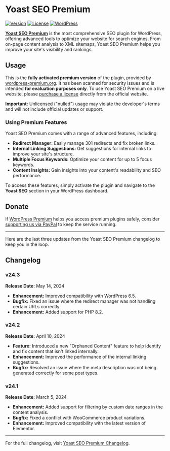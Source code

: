 # Yoast SEO Premium

[![Version](https://img.shields.io/badge/version-24.3-blue)](https://github.com/wordpress-premium/wordpress-seo-premium) [![License](https://img.shields.io/badge/license-GPL--3.0%2B-green)](https://github.com/wordpress-premium/wordpress-seo-premium/blob/main/LICENSE) [![WordPress](https://img.shields.io/badge/WordPress-Compatible-success)](https://wordpress.org/plugins/wordpress-seo/)

[**Yoast SEO Premium**](https://yoast.com/wordpress/plugins/seo/) is the most comprehensive SEO plugin for WordPress, offering advanced tools to optimize your website for search engines. From on-page content analysis to XML sitemaps, Yoast SEO Premium helps you improve your site's visibility and rankings.

## Usage

This is the **fully activated premium version** of the plugin, provided by [wordpress-premium.org](https://www.wordpress-premium.org). It has been scanned for security issues and is intended **for evaluation purposes only**. To use Yoast SEO Premium on a live website, please [purchase a license](https://yoast.com/wordpress/plugins/seo/#pricing) directly from the official website.

**Important:** Unlicensed ("nulled") usage may violate the developer's terms and will not include official updates or support.

### Using Premium Features

Yoast SEO Premium comes with a range of advanced features, including:

- **Redirect Manager:** Easily manage 301 redirects and fix broken links.
- **Internal Linking Suggestions:** Get suggestions for internal links to improve your site's structure.
- **Multiple Focus Keywords:** Optimize your content for up to 5 focus keywords.
- **Content Insights:** Gain insights into your content's readability and SEO performance.

To access these features, simply activate the plugin and navigate to the **Yoast SEO** section in your WordPress dashboard.

## Donate

If [WordPress Premium](https://www.wordpress-premium.org/) helps you access premium plugins safely, consider [supporting us via PayPal](https://www.paypal.com/paypalme/thaikolja) to keep the service running.

---

Here are the last three updates from the Yoast SEO Premium changelog to keep you in the loop.

## Changelog

### v24.3

**Release Date:** May 14, 2024  

- **Enhancement:** Improved compatibility with WordPress 6.5.  
- **Bugfix:** Fixed an issue where the redirect manager was not handling certain URLs correctly.  
- **Enhancement:** Added support for PHP 8.2.

### v24.2
**Release Date:** April 10, 2024  

- **Feature:** Introduced a new "Orphaned Content" feature to help identify and fix content that isn't linked internally.  
- **Enhancement:** Improved the performance of the internal linking suggestions.  
- **Bugfix:** Resolved an issue where the meta description was not being generated correctly for some post types.  

### v24.1
**Release Date:** March 5, 2024

- **Enhancement:** Added support for filtering by custom date ranges in the content analysis.  
- **Bugfix:** Fixed a conflict with WooCommerce product variations.  
- **Enhancement:** Improved compatibility with the latest version of Elementor.  

---

For the full changelog, visit [Yoast SEO Premium Changelog](https://developer.yoast.com/changelog/yoast-seo/).